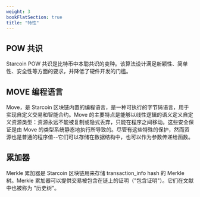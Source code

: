 ```yaml
---
weight: 3
bookFlatSection: true
title: "特性"
---
```


## POW 共识

Starcoin POW 共识是比特币中本聪共识的变种。该算法设计满足新颖性、简单性、安全性等方面的要求，并降低了硬件开发的门槛。

## MOVE 编程语言

Move，是 Starcoin 区块链内置的编程语言，是一种可执行的字节码语言，用于实现自定义交易和智能合约。Move 的主要特点是能够以线性逻辑的语义定义自定义资源类型：资源永远不能被复制或隐式丢弃，只能在程序之间移动。这些安全保证是由 Move 的类型系统静态地执行所导致的。尽管有这些特殊的保护，然而资源也是普通的程序值--它们可以存储在数据结构中，也可以作为参数传递给函数。

## 累加器

Merkle 累加器是 Starcoin 区块链用来存储 transaction_info hash 的 Merkle 树。Merkle 累加器可以提供交易被包含在链上的证明（"包含证明"）。它们在文献中也被称为 "历史树"。
